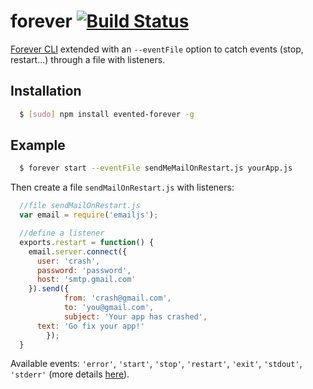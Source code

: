 # forever [![Build Status](https://secure.travis-ci.org/nodejitsu/forever.png)](http://travis-ci.org/nodejitsu/forever)

[Forever CLI][0] extended with an `--eventFile` option to catch events (stop, restart...) through a file with listeners.

## Installation

``` bash
  $ [sudo] npm install evented-forever -g
```

## Example

``` bash
  $ forever start --eventFile sendMeMailOnRestart.js yourApp.js
```

Then create a file `sendMailOnRestart.js` with listeners:

``` js
  //file sendMailOnRestart.js
  var email = require('emailjs');

  //define a listener
  exports.restart = function() {
    email.server.connect({
      user: 'crash', 
      password: 'password', 
      host: 'smtp.gmail.com'
    }).send({			
			from: 'crash@gmail.com',
			to: 'you@gmail.com',
			subject: 'Your app has crashed',
      text: 'Go fix your app!'
		});
  }
```

Available events: `'error'`, `'start'`, `'stop'`, `'restart'`, `'exit'`, `'stdout'`, `'stderr'` (more details [here][1]).

[0]: http://github.com/nodejitsu/forever
[1]: https://github.com/nodejitsu/forever-monitor#events-available-when-using-an-instance-of-forever-in-nodejs
